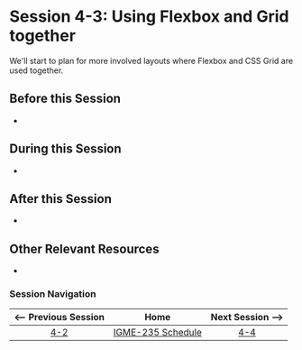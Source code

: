 # Session 4-3: Using Flexbox and Grid together

We'll start to plan for more involved layouts where Flexbox and CSS Grid are used together.

## Before this Session
- 

## During this Session
- 

## After this Session
- 

## Other Relevant Resources
- 

### Session Navigation

| <-- Previous Session |               Home                  | Next Session --> |
|:--------------------:|:-----------------------------------:|:----------------:|
|  [4-2](4-2.md)       | [IGME-235 Schedule](../schedule.md) |   [4-4](4-4.md)  |
